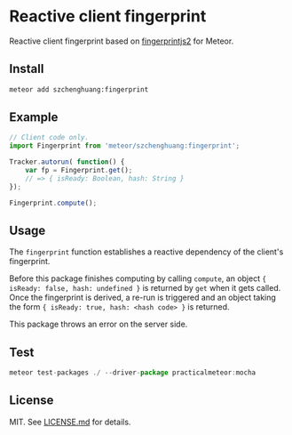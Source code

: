 # Reactive client fingerprint #

Reactive client fingerprint based on [fingerprintjs2](https://github.com/Valve/fingerprintjs2) for Meteor.

## Install ##

```sh
meteor add szchenghuang:fingerprint
```

## Example ##

```js
// Client code only.
import Fingerprint from 'meteor/szchenghuang:fingerprint';

Tracker.autorun( function() {
    var fp = Fingerprint.get();
    // => { isReady: Boolean, hash: String }
});

Fingerprint.compute();
```

## Usage ##

The `fingerprint` function establishes a reactive dependency of the client's fingerprint.

Before this package finishes computing by calling `compute`, an object `{ isReady: false, hash: undefined }` is returned by `get` when it gets called. Once the fingerprint is derived, a re-run is triggered and an object taking the form `{ isReady: true, hash: <hash code> }` is returned.

This package throws an error on the server side.

## Test ##

```js
meteor test-packages ./ --driver-package practicalmeteor:mocha
```

## License ##

MIT. See [LICENSE.md](http://github.com/szchenghuang/fingerprint/blob/master/LICENSE.md) for details.
